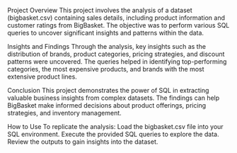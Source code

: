Project Overview
This project involves the analysis of a dataset (bigbasket.csv) containing sales details, including product information and customer ratings from BigBasket. 
The objective was to perform various SQL queries to uncover significant insights and patterns within the data.

Insights and Findings
Through the analysis, key insights such as the distribution of brands, product categories, pricing strategies, and discount patterns were uncovered. 
The queries helped in identifying top-performing categories, the most expensive products, and brands with the most extensive product lines.

Conclusion
This project demonstrates the power of SQL in extracting valuable business insights from complex datasets. 
The findings can help BigBasket make informed decisions about product offerings, pricing strategies, and inventory management.

How to Use
To replicate the analysis:
Load the bigbasket.csv file into your SQL environment.
Execute the provided SQL queries to explore the data.
Review the outputs to gain insights into the dataset.
